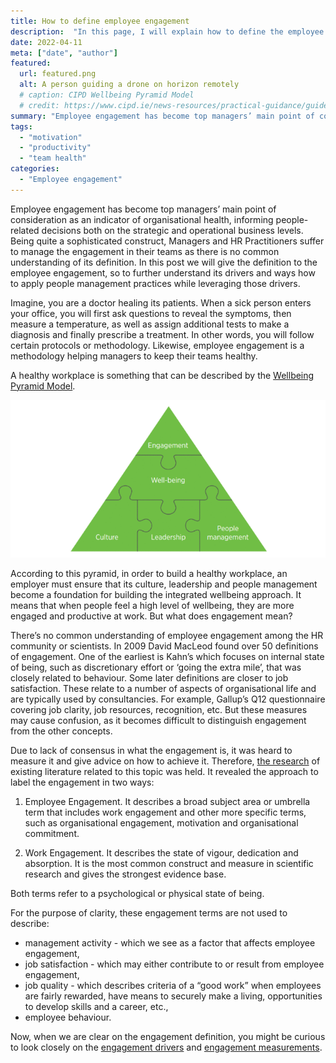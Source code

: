 ```yaml
---
title: How to define employee engagement
description:  "In this page, I will explain how to define the employee engagement"
date: 2022-04-11
meta: ["date", "author"]
featured:
  url: featured.png
  alt: A person guiding a drone on horizon remotely
  # caption: CIPD Wellbeing Pyramid Model
  # credit: https://www.cipd.ie/news-resources/practical-guidance/guides/well-being-work
summary: "Employee engagement has become top managers’ main point of consideration as an indicator of organisational health, informing ..."
tags:
  - "motivation"
  - "productivity"
  - "team health"
categories:
  - "Employee engagement"
---
```


Employee engagement has become top managers’ main point of consideration as an indicator of organisational health, informing people-related decisions both on the strategic and operational business levels. Being quite a sophisticated construct, Managers and HR Practitioners suffer to manage the engagement in their teams as there is no common understanding of its definition. In this post we will give the definition to the employee engagement, so to further understand its drivers and ways how to apply people management practices while leveraging those drivers.

Imagine, you are a doctor healing its patients. When a sick person enters your office, you will first ask questions to reveal the symptoms, then measure a temperature, as well as assign additional tests to make a diagnosis and finally prescribe a treatment. In other words, you will follow certain protocols or methodology. Likewise, employee engagement is a methodology helping managers to keep their teams healthy.   

A healthy workplace is something that can be described by the [Wellbeing Pyramid Model](https://www.cipd.ie/news-resources/practical-guidance/guides/well-being-work). 

![Wellbeing Pyramid Model consisting of culture, leadership, people management and engagement](well-being-pyramid.png)

According to this pyramid, in order to build a healthy workplace, an employer must ensure that its culture, leadership and people management become a foundation for building the integrated wellbeing approach. It means that when people feel a high level of wellbeing, they are more engaged and productive at work. But what does engagement mean? 

There’s no common understanding of employee engagement among the HR community or scientists. In 2009 David MacLeod found over 50 definitions of engagement. One of the earliest is Kahn’s which focuses on internal state of being, such as discretionary effort or ‘going the extra mile’, that was closely related to behaviour. Some later definitions are closer to job satisfaction. These relate to a number of aspects of organisational life and are typically used by consultancies. For example, Gallup’s Q12 questionnaire covering job clarity, job resources, recognition, etc. But these measures may cause confusion, as it becomes difficult to distinguish engagement from the other concepts.

Due to lack of consensus in what the engagement is, it was heard to measure it and give advice on how to achieve it. Therefore, [the research](https://www.cipd.co.uk/knowledge/fundamentals/relations/engagement/factsheet#gref) of existing literature related to this topic was held. It revealed the approach to label the engagement in two ways:

1. Employee Engagement. It describes a broad subject area or umbrella term that includes work engagement and other more specific terms, such as organisational engagement, motivation and organisational commitment.

2. Work Engagement. It describes the state of vigour, dedication and absorption. It is the most common construct and measure in scientific research and gives the strongest evidence base.

Both terms refer to a psychological or physical state of being. 

For the purpose of clarity, these engagement terms are not used to describe: 
* management activity - which we see as a factor that affects employee engagement,
* job satisfaction - which may either contribute to or result from employee engagement,
* job quality - which describes criteria of a “good work” when employees are fairly rewarded, have means to securely make a living, opportunities to develop skills and a career, etc.,
* employee behaviour.

Now, when we are clear on the engagement definition, you might be curious to look closely on the [engagement drivers](https://gracefulhr.com/post/engagement-drivers/) and [engagement measurements](https://gracefulhr.com/post/measuring-engagement/).
